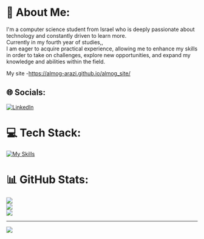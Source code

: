 # 💫 About Me:
  I'm a computer science student from Israel who is deeply passionate about technology and constantly driven to learn more. <br>Currently in my fourth year of studies,, <br>I am eager to acquire practical experience, allowing me to enhance my skills in order to take on challenges, explore new opportunities, and expand my knowledge and abilities within the field.

My site -https://almog-arazi.github.io/almog_site/


## 🌐 Socials:
[![LinkedIn](https://img.shields.io/badge/LinkedIn-%230077B5.svg?logo=linkedin&logoColor=white)](https://www.linkedin.com/in/almog-arazi/) 

# 💻 Tech Stack:
[![My Skills](https://skillicons.dev/icons?i=c,html,java,js,css,python,aws,bootstrap,ionic,figma,svg,ai,git,linux,arduino)](https://skillicons.dev)

# 📊 GitHub Stats:
![](https://github-readme-stats.vercel.app/api?username=Almog-Arazi&theme=prussian&hide_border=false&include_all_commits=false&count_private=false)<br/>
![](https://github-readme-streak-stats.herokuapp.com/?user=Almog-Arazi&theme=prussian&hide_border=false)<br/>
![](https://github-readme-stats.vercel.app/api/top-langs/?username=Almog-Arazi&theme=prussian&hide_border=false&include_all_commits=false&count_private=false&layout=compact)

---
[![](https://visitcount.itsvg.in/api?id=Almog-Arazi&icon=0&color=1)](https://visitcount.itsvg.in)

<!-- Proudly created with GPRM ( https://gprm.itsvg.in ) -->


